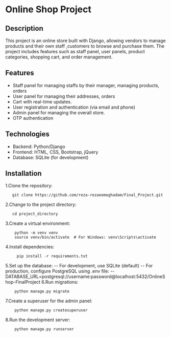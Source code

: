 # Online Shop Project
## Description
This project is an online store built with Django, allowing vendors to manage products and their own staff ,customers to browse and purchase them. The project includes features such as staff panel, user panels, product categories, shopping cart, and order management.
## Features
- Staff panel for managing staffs by their manager, managing products, orders
- User panel for managing their addresses, orders
- Cart with real-time updates.
- User registration and authentication (via email and phone)
- Admin panel for managing the overall store.
- OTP authentication
## Technologies
- Backend: Python/Django
- Frontend: HTML, CSS, Bootstrap, jQuery
- Database: SQLite (for development)
## Installation
1.Clone the repository:
```
   git clone https://github.com/reza-rezaeemoghadam/Final_Project.git
```
2.Change to the project directory:
```
   cd project_directory
```
3.Create a virtual environment:
```
    python -m venv venv
    source venv/bin/activate  # For Windows: venv\Scripts\activate
```
4.Install dependencies:
```
     pip install -r requirements.txt
```
5.Set up the database:
-- For development, use SQLite (default)
-- For production, configure PostgreSQL using .env file:
   -- DATABASE_URL=postgresql://username:password@localhost:5432/OnlineShop-FinalProject
6.Run migrations:
```
    python manage.py migrate
```
7.Create a superuser for the admin panel:
```
    python manage.py createsuperuser
```
8.Run the development server:
```
    python manage.py runserver
```
